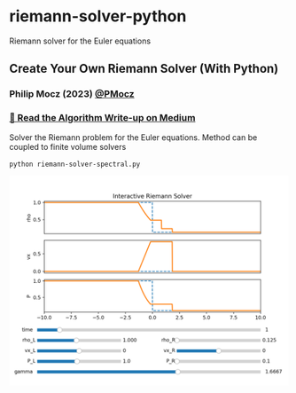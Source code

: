 # riemann-solver-python
Riemann solver for the Euler equations

## Create Your Own Riemann Solver (With Python)

### Philip Mocz (2023) [@PMocz](https://twitter.com/PMocz)

### [📝 Read the Algorithm Write-up on Medium]()

Solver the Riemann problem for the Euler equations. Method can be coupled to finite volume solvers


```
python riemann-solver-spectral.py
```

![Simulation](./riemann-solver.png)

